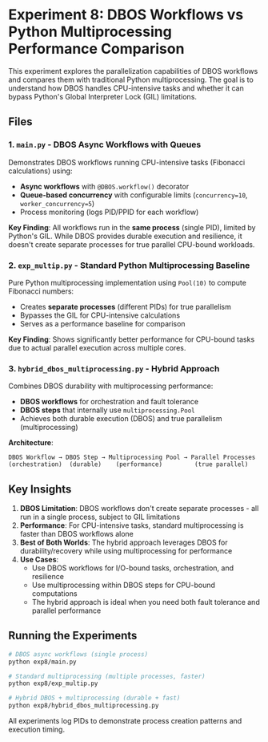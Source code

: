 # Experiment 8: DBOS Workflows vs Python Multiprocessing Performance Comparison

This experiment explores the parallelization capabilities of DBOS workflows and compares them with traditional Python multiprocessing. The goal is to understand how DBOS handles CPU-intensive tasks and whether it can bypass Python's Global Interpreter Lock (GIL) limitations.

## Files

### 1. `main.py` - DBOS Async Workflows with Queues
Demonstrates DBOS workflows running CPU-intensive tasks (Fibonacci calculations) using:
- **Async workflows** with `@DBOS.workflow()` decorator
- **Queue-based concurrency** with configurable limits (`concurrency=10`, `worker_concurrency=5`)
- Process monitoring (logs PID/PPID for each workflow)

**Key Finding**: All workflows run in the **same process** (single PID), limited by Python's GIL. While DBOS provides durable execution and resilience, it doesn't create separate processes for true parallel CPU-bound workloads.

### 2. `exp_multip.py` - Standard Python Multiprocessing Baseline
Pure Python multiprocessing implementation using `Pool(10)` to compute Fibonacci numbers:
- Creates **separate processes** (different PIDs) for true parallelism
- Bypasses the GIL for CPU-intensive calculations
- Serves as a performance baseline for comparison

**Key Finding**: Shows significantly better performance for CPU-bound tasks due to actual parallel execution across multiple cores.

### 3. `hybrid_dbos_multiprocessing.py` - Hybrid Approach
Combines DBOS durability with multiprocessing performance:
- **DBOS workflows** for orchestration and fault tolerance
- **DBOS steps** that internally use `multiprocessing.Pool`
- Achieves both durable execution (DBOS) and true parallelism (multiprocessing)

**Architecture**:
```
DBOS Workflow → DBOS Step → Multiprocessing Pool → Parallel Processes
(orchestration)  (durable)    (performance)         (true parallel)
```

## Key Insights

1. **DBOS Limitation**: DBOS workflows don't create separate processes - all run in a single process, subject to GIL limitations
2. **Performance**: For CPU-intensive tasks, standard multiprocessing is faster than DBOS workflows alone
3. **Best of Both Worlds**: The hybrid approach leverages DBOS for durability/recovery while using multiprocessing for performance
4. **Use Cases**:
   - Use DBOS workflows for I/O-bound tasks, orchestration, and resilience
   - Use multiprocessing within DBOS steps for CPU-bound computations
   - The hybrid approach is ideal when you need both fault tolerance and parallel performance

## Running the Experiments

```bash
# DBOS async workflows (single process)
python exp8/main.py

# Standard multiprocessing (multiple processes, faster)
python exp8/exp_multip.py

# Hybrid DBOS + multiprocessing (durable + fast)
python exp8/hybrid_dbos_multiprocessing.py
```

All experiments log PIDs to demonstrate process creation patterns and execution timing.
